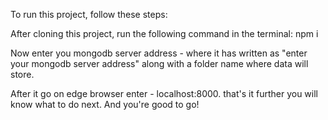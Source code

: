 To run this project, follow these steps:

After cloning this project, run the following command in the terminal: npm i

Now enter you mongodb server address - where it has written as "enter your mongodb server address" along with a folder name where data will store.

After it go on edge browser enter - localhost:8000. that's it further you will know what to do next.
And you're good to go!
